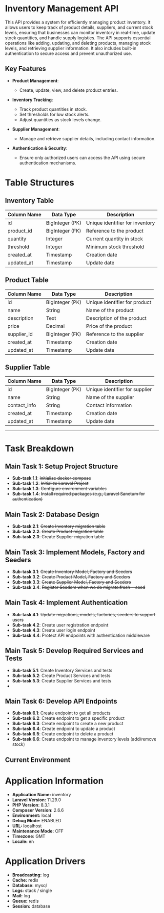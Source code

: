 # Inventory Management API

This API provides a system for efficiently managing product inventory. It allows users to keep track of product details, suppliers, and current stock levels, ensuring that businesses can monitor inventory in real-time, update stock quantities, and handle supply logistics. The API supports essential operations like adding, updating, and deleting products, managing stock levels, and retrieving supplier information. It also includes built-in authentication to secure access and prevent unauthorized use.

## Key Features

- **Product Management**: 
  - Create, update, view, and delete product entries.
  
- **Inventory Tracking**: 
  - Track product quantities in stock.
  - Set thresholds for low stock alerts.
  - Adjust quantities as stock levels change.

- **Supplier Management**: 
  - Manage and retrieve supplier details, including contact information.

- **Authentication & Security**: 
  - Ensure only authorized users can access the API using secure authentication mechanisms.

# Table Structures

## Inventory Table
| Column Name  | Data Type        | Description                      |
|--------------|------------------|----------------------------------|
| id           | BigInteger (PK)   | Unique identifier for inventory  |
| product_id   | BigInteger (FK)   | Reference to the product         |
| quantity     | Integer           | Current quantity in stock        |
| threshold    | Integer           | Minimum stock threshold          |
| created_at   | Timestamp         | Creation date                    |
| updated_at   | Timestamp         | Update date                      |

## Product Table
| Column Name  | Data Type        | Description                      |
|--------------|------------------|----------------------------------|
| id           | BigInteger (PK)   | Unique identifier for product    |
| name         | String            | Name of the product              |
| description  | Text              | Description of the product       |
| price        | Decimal           | Price of the product             |
| supplier_id  | BigInteger (FK)   | Reference to the supplier        |
| created_at   | Timestamp         | Creation date                    |
| updated_at   | Timestamp         | Update date                      |

## Supplier Table
| Column Name  | Data Type        | Description                      |
|--------------|------------------|----------------------------------|
| id           | BigInteger (PK)   | Unique identifier for supplier   |
| name         | String            | Name of the supplier             |
| contact_info | String            | Contact information              |
| created_at   | Timestamp         | Creation date                    |
| updated_at   | Timestamp         | Update date                      |

---

# Task Breakdown

## Main Task 1: Setup Project Structure
- **Sub-task 1.1**: ~~Initialize docker compose~~
- **Sub-task 1.2**: ~~Initialize Laravel Project~~
- **Sub-task 1.3**: ~~Configure environment variables~~
- **Sub-task 1.4**: ~~Install required packages (e.g., Laravel Sanctum for authentication)~~

## Main Task 2: Database Design
- **Sub-task 2.1**: ~~Create Inventory migration table~~
- **Sub-task 2.2**: ~~Create Product migration table~~
- **Sub-task 2.3**: ~~Create Supplier migration table~~

## Main Task 3: Implement Models, Factory and Seeders
- **Sub-task 3.1**: ~~Create Inventory Model, Factory and Seeders~~
- **Sub-task 3.2**: ~~Create Product Model, Factory and Seeders~~
- **Sub-task 3.3**: ~~Create Supplier Model, Factory and Seeders~~
- **Sub-task 3.4**: ~~Register Seeders when we do migrate:fresh --seed~~

## Main Task 4: Implement Authentication
- **Sub-task 4.1**: ~~Update migrations, models, factories, seeders to support users~~
- **Sub-task 4.2**: Create user registration endpoint
- **Sub-task 4.3**: Create user login endpoint
- **Sub-task 4.4**: Protect API endpoints with authentication middleware
  
## Main Task 5: Develop Required Services and Tests
- **Sub-task 5.1**: Create Inventory Services and tests
- **Sub-task 5.2**: Create Product Services and tests
- **Sub-task 5.3**: Create Supplier Services and tests
- 
## Main Task 6: Develop API Endpoints
- **Sub-task 6.1**: Create endpoint to get all products
- **Sub-task 6.2**: Create endpoint to get a specific product
- **Sub-task 6.3**: Create endpoint to create a new product
- **Sub-task 6.4**: Create endpoint to update a product
- **Sub-task 6.5**: Create endpoint to delete a product
- **Sub-task 6.6**: Create endpoint to manage inventory levels (add/remove stock)

## Current Environment

# Application Information

- **Application Name:** inventory
- **Laravel Version:** 11.29.0
- **PHP Version:** 8.3.1
- **Composer Version:** 2.6.6
- **Environment:** local
- **Debug Mode:** ENABLED
- **URL:** localhost
- **Maintenance Mode:** OFF
- **Timezone:** GMT
- **Locale:** en

# Application Drivers

- **Broadcasting:** log
- **Cache:** redis
- **Database:** mysql
- **Logs:** stack / single
- **Mail:** log
- **Queue:** redis
- **Session:** database


